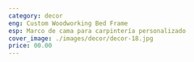 ```yaml
---
category: decor
eng: Custom Woodworking Bed Frame
esp: Marco de cama para carpintería personalizado
cover_image: ./images/decor/decor-18.jpg
price: 00.00
---
```

 
